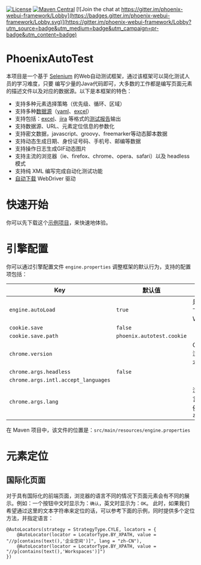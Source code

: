[![License](https://img.shields.io/github/license/LinuxSuRen/phoenix.webui.framework.svg)](https://github.com/LinuxSuRen/phoenix.webui.framework/master/LICENSE)
[![Maven Central](https://maven-badges.herokuapp.com/maven-central/com.surenpi.autotest/autotest.web.framework/badge.svg)](https://maven-badges.herokuapp.com/maven-central/com.surenpi.autotest/autotest.web.framework)
[![Join the chat at https://gitter.im/phoenix-webui-framework/Lobby](https://badges.gitter.im/phoenix-webui-framework/Lobby.svg)](https://gitter.im/phoenix-webui-framework/Lobby?utm_source=badge&utm_medium=badge&utm_campaign=pr-badge&utm_content=badge)

# PhoenixAutoTest

本项目是一个基于 [Selenium](https://github.com/seleniumhq/selenium/) 的Web自动测试框架，通过该框架可以简化测试人员的学习难度，只要
编写少量的Java代码即可，大多数的工作都是编写页面元素的描述文件以及对应的数据源。以下是本框架的特色：

- 支持多种元素选择策略（优先级、循环、区域）
- 支持多种[数据源](https://github.com/LinuxSuRen/autotest.datasource)（[yaml](https://github.com/LinuxSuRen/autotest.datasource.yaml)、[excel](https://github.com/LinuxSuRen/autotest.datasource.excel)）
- 支持包括：[excel](https://github.com/LinuxSuRen/autotest.report.excel)、[jira](https://github.com/LinuxSuRen/autotest.report.jira) 等格式的[测试报告](https://github.com/LinuxSuRen/autotest.report)输出
- 支持数据源、URL、元素定位信息的参数化
- 支持密文数据，javascript、groovy、freemarker等动态脚本数据
- 支持动态生成日期、身份证号码、手机号、邮编等数据
- 支持操作日志生成GIF动态图片
- 支持主流的浏览器（ie、firefox、chrome、opera、safari）以及 headless 模式
- 支持纯 XML 编写完成自动化测试功能
- [自动下载](https://github.com/linuxsuren/autotest.webdriver.downloader) WebDriver 驱动

# 快速开始

你可以先下载这个[示例项目](https://github.com/LinuxSuRen/phoenix.webui.framework.demo)，来快速地体验。

# 引擎配置

你可以通过引擎配置文件 `engine.properties` 调整框架的默认行为，支持的配置项包括：

| Key | 默认值 | 描述 |
|---|---|---|
| `engine.autoLoad` | `true` | 是否自动下载 WebDriver |
| `cookie.save` | `false` | |
| `cookie.save.path` | `phoenix.autotest.cookie` | |
| `chrome.version` | | Chrome 浏览器版本 |
| `chrome.args.headless` | `false` | |
| `chrome.args.intl.accept_languages` | | |
| `chrome.args.lang` | | 浏览器语言设置，例如：`zh_CN` |

在 Maven 项目中，该文件的位置是：`src/main/resources/engine.properties`

# 元素定位

## 国际化页面

对于具有国际化的前端页面，浏览器的语言不同的情况下页面元素会有不同的展示。例如：一个按钮中文时显示为：`确认`，英文时显示为：`OK`。
此时，如果我们希望通过这里的文本字符串来定位的话，可以参考下面的示例，同时提供多个定位方法，并指定语言：

```
@AutoLocators(strategy = StrategyType.CYLE, locators = {
    @AutoLocator(locator = LocatorType.BY_XPATH, value = "//p[contains(text(),'企业空间')]", lang = "zh-CN"),
    @AutoLocator(locator = LocatorType.BY_XPATH, value = "//p[contains(text(),'Workspaces')]")
})
```
